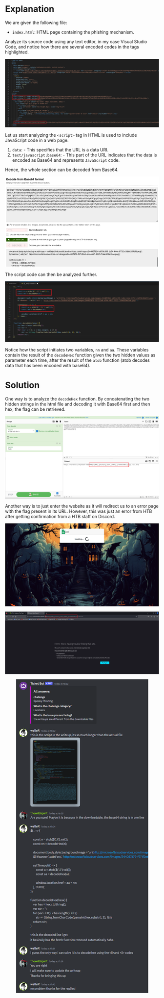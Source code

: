 # Explanation
We are given the following file:
* `index.html`: HTML page containing the phishing mechanism.

Analyze its source code using any text editor, in my case Visual Studio Code, and notice how there are several encoded codes in the tags highlighted.

<p align='center'>
  <img src='/images/phishing1.png' alt="VirusTotal">
</p>

Let us start analyzing the `<script>` tag in HTML is used to include JavaScript code in a web page. 
1. `data`: - This specifies that the URL is a data URI. 
2. `text/javascript;base64`: - This part of the URL indicates that the data is encoded as Base64 and represents `JavaScript` code.

Hence, the whole section can be decoded from Base64.

<p align='center'>
  <img src='/images/phishing.png' alt="VirusTotal">
</p>

The script code can then be analyzed further.

<p align='center'>
  <img src='/images/phishing3.png' alt="VirusTotal">
</p>

Notice how the script initiates two variables, `nn` and `aa`. These variables contain the result of the `decodeHex` function given the two hidden values as parameter each time, after the result of the `atob` function (atob decodes data that has been encoded with base64). 

# Solution
One way is to analyze the `decodeHex` function. By concatenating the two hidden strings in the html file and decoding it with Base64 first and then hex, the flag can be retrieved.

<p align='center'>
  <img src='/images/phishing4.png' alt="VirusTotal">
</p>

Another way is to just enter the website as it will redirect us to an error page with the flag present in its URL. However, this was just an error from HTB after getting confirmation from a HTB staff on Discord.

<p align='center'>
  <img src='/images/phishing5.png' alt="VirusTotal">
</p>

<p align='center'>
  <img src='/images/phishing6.png' alt="VirusTotal">
</p>

<p align='center'>
  <img src='/images/writeup.png' alt="VirusTotal">
</p>

